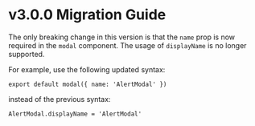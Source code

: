 # v3.0.0 Migration Guide

The only breaking change in this version is that the `name` prop is now required in the `modal` component. The usage of `displayName` is no longer supported.

For example, use the following updated syntax:

```
export default modal({ name: 'AlertModal' })
```

instead of the previous syntax:

```
AlertModal.displayName = 'AlertModal'
```
